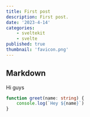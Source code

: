 ```yaml
---
title: First post
description: First post.
date: '2023-4-14'
categories:
    - sveltekit
    - svelte
published: true
thumbnail: 'favicon.png'
---
```


## Markdown

Hi guys

```ts
function greet(name: string) {
    console.log(`Hey ${name}`)
}

```